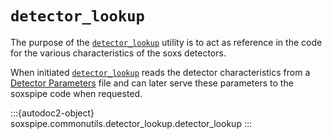 # `detector_lookup`

The purpose of the [`detector_lookup`](#soxspipe.commonutils.detector_lookup) utility is to act as reference in the code for the various characteristics of the soxs detectors. 

When initiated [`detector_lookup`](#soxspipe.commonutils.detector_lookup) reads the detector characteristics from a [Detector Parameters](../files/detector_parameters.md) file and can later serve these parameters to the soxspipe code when requested.

:::{autodoc2-object} soxspipe.commonutils.detector_lookup.detector_lookup
:::
